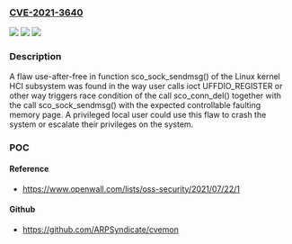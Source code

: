 ### [CVE-2021-3640](https://cve.mitre.org/cgi-bin/cvename.cgi?name=CVE-2021-3640)
![](https://img.shields.io/static/v1?label=Product&message=kernel&color=blue)
![](https://img.shields.io/static/v1?label=Version&message=n%2Fa&color=blue)
![](https://img.shields.io/static/v1?label=Vulnerability&message=CWE-362%20-%20Concurrent%20Execution%20using%20Shared%20Resource%20with%20Improper%20Synchronization%20('Race%20Condition')%2C%20CWE-416%20-%20Use%20After%20Free.&color=brighgreen)

### Description

A flaw use-after-free in function sco_sock_sendmsg() of the Linux kernel HCI subsystem was found in the way user calls ioct UFFDIO_REGISTER or other way triggers race condition of the call sco_conn_del() together with the call sco_sock_sendmsg() with the expected controllable faulting memory page. A privileged local user could use this flaw to crash the system or escalate their privileges on the system.

### POC

#### Reference
- https://www.openwall.com/lists/oss-security/2021/07/22/1

#### Github
- https://github.com/ARPSyndicate/cvemon

